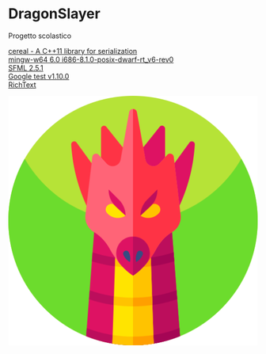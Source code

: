 # DragonSlayer

Progetto scolastico

[cereal - A C++11 library for serialization](https://github.com/USCiLab/cereal)<br/>
[mingw-w64 6.0 i686-8.1.0-posix-dwarf-rt_v6-rev0](http://mingw-w64.org/doku.php)<br/>
[SFML 2.5.1](https://github.com/SFML/SFML)<br/>
[Google test v1.10.0](https://github.com/google/googletest)<br/>
[RichText](https://github.com/skyrpex/RichText)<br/>


![GitHub Logo](/Resources/Images/dragon.png)
